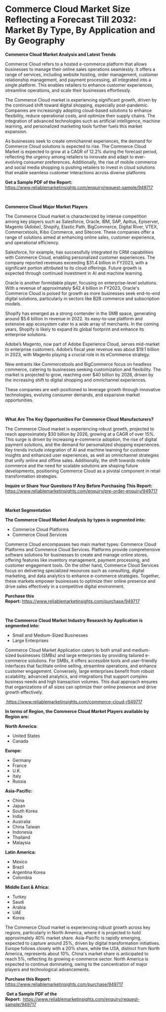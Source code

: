 <p><h1>Commerce Cloud Market Size Reflecting a Forecast Till 2032: Market By Type, By Application and By Geography</h1></p><p><strong>Commerce Cloud Market Analysis and Latest Trends</strong></p>
<p><p>Commerce Cloud refers to a hosted e-commerce platform that allows businesses to manage their online sales operations seamlessly. It offers a range of services, including website hosting, order management, customer relationship management, and payment processing, all integrated into a single platform. This enables retailers to enhance customer experiences, streamline operations, and scale their businesses effortlessly.</p><p>The Commerce Cloud market is experiencing significant growth, driven by the continued shift toward digital shopping, especially post-pandemic. Companies are increasingly adopting cloud-based solutions to enhance flexibility, reduce operational costs, and optimize their supply chains. The integration of advanced technologies such as artificial intelligence, machine learning, and personalized marketing tools further fuels this market expansion.</p><p>As businesses seek to create omnichannel experiences, the demand for Commerce Cloud solutions is expected to rise. The Commerce Cloud Market is expected to grow at a CAGR of 12.2% during the forecast period, reflecting the urgency among retailers to innovate and adapt to ever-evolving consumer preferences. Additionally, the rise of mobile commerce and social media shopping is pushing retailers to invest in cloud solutions that enable seamless customer interactions across diverse platforms.</p></p>
<p><strong>Get a Sample PDF of the Report:&nbsp;</strong> <a href="https://www.reliablemarketinsights.com/enquiry/request-sample/949717?utm_campaign=3062&utm_medium=2&utm_source=Github&utm_content=ia&utm_term=17042025&utm_id=commerce-cloud">https://www.reliablemarketinsights.com/enquiry/request-sample/949717</a></p>
<p>&nbsp;</p>
<p><strong>Commerce Cloud Major Market Players</strong></p>
<p><p>The Commerce Cloud market is characterized by intense competition among key players such as Salesforce, Oracle, IBM, SAP, Apttus, Episerver, Magento (Adobe), Shopify, Elastic Path, BigCommerce, Digital River, VTEX, Commercetools, Kibo Commerce, and Sitecore. These companies offer a range of solutions aimed at enhancing online sales, customer experience, and operational efficiency.</p><p>Salesforce, for example, has successfully integrated its CRM capabilities with Commerce Cloud, enabling personalized customer experiences. The company reported revenues exceeding $31.4 billion in FY2023, with a significant portion attributed to its cloud offerings. Future growth is expected through continued investment in AI and machine learning.</p><p>Oracle is another formidable player, focusing on enterprise-level solutions. With a revenue of approximately $42.4 billion in FY2023, Oracle's Commerce Cloud is poised for growth as more businesses seek end-to-end digital solutions, particularly in sectors like B2B commerce and subscription models.</p><p>Shopify has emerged as a strong contender in the SMB space, generating around $5.6 billion in revenue in 2022. Its easy-to-use platform and extensive app ecosystem cater to a wide array of merchants. In the coming years, Shopify is likely to expand its global footprint and enhance its enterprise solutions.</p><p>Adobe’s Magento, now part of Adobe Experience Cloud, serves mid-market to enterprise customers. Adobe’s fiscal year revenue was about $19.1 billion in 2023, with Magento playing a crucial role in its eCommerce strategy.</p><p>New entrants like Commercetools and BigCommerce focus on headless commerce, catering to businesses seeking customization and flexibility. The market is projected to grow, reaching over $40 billion by 2026, driven by the increasing shift to digital shopping and omnichannel experiences. </p><p>These companies are well-positioned to leverage growth through innovative technologies, evolving consumer demands, and expansive market opportunities.</p></p>
<p>&nbsp;</p>
<p><strong>What Are The Key Opportunities For Commerce Cloud Manufacturers?</strong></p>
<p><p>The Commerce Cloud market is experiencing robust growth, projected to reach approximately $30 billion by 2026, growing at a CAGR of over 15%. This surge is driven by increasing e-commerce adoption, the rise of digital payment solutions, and the demand for personalized shopping experiences. Key trends include integration of AI and machine learning for customer insights and enhanced user experiences, as well as omnichannel strategies that unify online and offline sales. Additionally, the shift towards mobile commerce and the need for scalable solutions are shaping future developments, positioning Commerce Cloud as a pivotal component in retail transformation strategies.</p></p>
<p><strong>Inquire or Share Your Questions If Any Before Purchasing This Report:</strong> <a href="https://www.reliablemarketinsights.com/enquiry/pre-order-enquiry/949717?utm_campaign=3062&utm_medium=2&utm_source=Github&utm_content=ia&utm_term=17042025&utm_id=commerce-cloud">https://www.reliablemarketinsights.com/enquiry/pre-order-enquiry/949717</a></p>
<p>&nbsp;</p>
<p><strong>Market Segmentation</strong></p>
<p><strong>The Commerce Cloud Market Analysis by types is segmented into:</strong></p>
<p><ul><li>Commerce Cloud Platforms</li><li>Commerce Cloud Services</li></ul></p>
<p><p>Commerce Cloud encompasses two main market types: Commerce Cloud Platforms and Commerce Cloud Services. Platforms provide comprehensive software solutions for businesses to create and manage online stores, offering features like inventory management, payment processing, and customer engagement tools. On the other hand, Commerce Cloud Services focus on delivering specialized resources such as consulting, digital marketing, and data analytics to enhance e-commerce strategies. Together, these markets empower businesses to optimize their online presence and drive sales effectively in a competitive digital environment.</p></p>
<p><strong>Purchase this Report:&nbsp;</strong><a href="https://www.reliablemarketinsights.com/purchase/949717?utm_campaign=3062&utm_medium=2&utm_source=Github&utm_content=ia&utm_term=17042025&utm_id=commerce-cloud">https://www.reliablemarketinsights.com/purchase/949717</a></p>
<p>&nbsp;</p>
<p><strong>The Commerce Cloud Market Industry Research by Application is segmented into:</strong></p>
<p><ul><li>Small and Medium-Sized Businesses</li><li>Large Enterprises</li></ul></p>
<p><p>Commerce Cloud Market Application caters to both small and medium-sized businesses (SMBs) and large enterprises by providing tailored e-commerce solutions. For SMBs, it offers accessible tools and user-friendly interfaces that facilitate online selling, streamline operations, and enhance customer engagement. Conversely, large enterprises benefit from robust scalability, advanced analytics, and integrations that support complex business needs and high transaction volumes. This dual approach ensures that organizations of all sizes can optimize their online presence and drive growth effectively.</p></p>
<p><a href="https://www.reliablemarketinsights.com/commerce-cloud-r949717?utm_campaign=3062&utm_medium=2&utm_source=Github&utm_content=ia&utm_term=17042025&utm_id=commerce-cloud">&nbsp;https://www.reliablemarketinsights.com/commerce-cloud-r949717</a></p>
<p><strong>In terms of Region, the Commerce Cloud Market Players available by Region are:</strong></p>
<p>
    <p> <strong> North America: </strong>
        <ul>
            <li>United States</li>
            <li>Canada</li>
        </ul>
        </p> 
    <p> <strong> Europe: </strong>
        <ul>
            <li>Germany</li>
            <li>France</li>
            <li>U.K.</li>
            <li>Italy</li>
            <li>Russia</li>
        </ul>
        </p> 
    <p> <strong> Asia-Pacific: </strong>
        <ul>
            <li>China</li>
            <li>Japan</li>
            <li>South Korea</li>
            <li>India</li>
            <li>Australia</li>
            <li>China Taiwan</li>
            <li>Indonesia</li>
            <li>Thailand</li>
            <li>Malaysia</li>
        </ul>
        </p> 
    <p> <strong> Latin America: </strong>
        <ul>
            <li>Mexico</li>
            <li>Brazil</li>
            <li>Argentina Korea</li>
            <li>Colombia</li>
        </ul>
        </p> 
    <p> <strong> Middle East & Africa: </strong>
        <ul>
            <li>Turkey</li>
            <li>Saudi</li>
            <li>Arabia</li>
            <li>UAE</li>
            <li>Korea</li>
        </ul>
    </p>
    </p>
<p><p>The Commerce Cloud market is experiencing robust growth across key regions, particularly in North America, where it is projected to hold approximately 40% market share. Asia-Pacific is rapidly emerging, expected to capture around 25%, driven by digital transformation initiatives. Europe follows closely with a 20% share, while the USA, distinct from North America, represents about 10%. China's market share is anticipated to reach 5%, reflecting its growing e-commerce sector. North America is expected to continue dominating, owing to the concentration of major players and technological advancements.</p></p>
<p><strong>Purchase this Report: </strong><a href="https://www.reliablemarketinsights.com/purchase/949717?utm_campaign=3062&utm_medium=2&utm_source=Github&utm_content=ia&utm_term=17042025&utm_id=commerce-cloud">https://www.reliablemarketinsights.com/purchase/949717</a></p>
<p>&nbsp;<strong>Get a Sample PDF of the Report:&nbsp;&nbsp;</strong><a href="https://www.reliablemarketinsights.com/enquiry/request-sample/949717?utm_campaign=3062&utm_medium=2&utm_source=Github&utm_content=ia&utm_term=17042025&utm_id=commerce-cloud">https://www.reliablemarketinsights.com/enquiry/request-sample/949717</a></p>
<p><strong></strong></p>
<p><p></p><p></p><p></p></p>